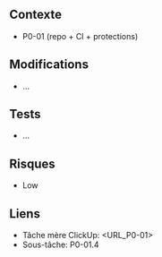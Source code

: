## Contexte
- P0-01 (repo + CI + protections)

## Modifications
- …

## Tests
- …

## Risques
- Low

## Liens
- Tâche mère ClickUp: <URL_P0-01>
- Sous-tâche: P0-01.4

